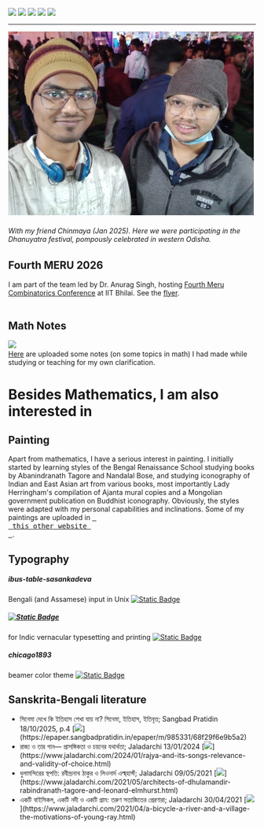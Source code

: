 [![](https://img.shields.io/badge/Home-red?style=for-the-badge)](https://anamitro.github.io/)
[![](https://img.shields.io/badge/Research-red?style=for-the-badge)](https://anamitro.github.io/research.html)
[![](https://img.shields.io/badge/Talks-red?style=for-the-badge)](https://anamitro.github.io/talks.html)
[![](https://img.shields.io/badge/Teaching-red?style=for-the-badge)](https://anamitro.github.io/teaching.html)
[![](https://img.shields.io/badge/Other_stuff-yellow?style=for-the-badge)](https://anamitro.github.io/hobbies.html)

_____
<img src="pictures/dhanuyatra.jpg" alt="drawing" width="500"/>

###### With my friend Chinmaya (Jan 2025). Here we were participating in the Dhanuyatra festival, pompously celebrated in western Odisha.

## Fourth MERU 2026
I am part of the team led by Dr. Anurag Singh, hosting <a href="https://events.iitbhilai.ac.in/meru2026">Fourth Meru Combinatorics Conference</a> at IIT Bhilai. See the <a href="https://events.iitbhilai.ac.in/meru2026">flyer</a>.<br><br>

## Math Notes
[![](https://img.shields.io/badge/Math_Notes-blue?style=for-the-badge)](https://anamitro.github.io/notes)<br>[Here](https://anamitro.github.io/notes) are uploaded some notes (on some topics in math) I had made while studying or teaching for my own clarification.


# Besides Mathematics, I am also interested in

## Painting

Apart from mathematics, I have a serious interest in painting. I initially started by learning styles of the Bengal Renaissance School studying books by Abanindranath Tagore and Nandalal Bose, and studying iconography of Indian and East Asian art from various books, most importantly Lady Herringham's compilation of Ajanta mural copies and a Mongolian government publication on Buddhist iconography. Obviously, the styles were adapted with my personal capabilities and inclinations. Some of my paintings are uploaded in [<kbd> <br> this other website <br> </kbd>](https://sites.google.com/view/ani-paint).

## Typography

##### ibus-table-sasankadeva
Bengali (and Assamese) input in Unix [![Static Badge](https://img.shields.io/badge/码শ-rgb(255%2C%20153%2C%2051)?&color=rgb(255%2C%20153%2C%2051))](https://anamitro.github.io/ibus-table-sasankadeva)

##### [![Static Badge](https://img.shields.io/badge/চাঁদ-white?style=plastic&label=TeX&labelColor=black&color=white)](https://anamitro.github.io/TeXchand/)
for Indic vernacular typesetting and printing [![Static Badge](https://img.shields.io/badge/চাঁদ-white?style=plastic&label=TeX&labelColor=black&color=white)](https://anamitro.github.io/TeXchand/)

##### chicago1893
beamer color theme [![Static Badge](https://img.shields.io/badge/1893-rgb(255%2C%20153%2C%2051)?label=chicago&labelColor=rgb(128%2C%200%2C%200))](https://anamitro.github.io/beamercolortheme-chicago1893)

## Sanskrita-Bengali literature
- সিনেমা দেখে কি ইতিহাস শেখা যায় না? সিনেমা, ইতিহাস, ইতিবৃত্ত; Sangbad Pratidin 18/10/2025, p.4 [![](https://img.shields.io/badge/Read-blue?)](https://epaper.sangbadpratidin.in/epaper/m/985331/68f29f6e9b5a2)
- রাজ্য ও তার গান— প্রাসঙ্গিকতা ও চয়নের যথার্থতা; Jaladarchi 13/01/2024 [![](https://img.shields.io/badge/Read-blue?)](https://www.jaladarchi.com/2024/01/rajya-and-its-songs-relevance-and-validity-of-choice.html)
- ধুলামন্দিরের স্থপতি: রবীন্দ্রনাথ ঠাকুর ও লিওনার্দ এল্ম্‌হার্স্ট; Jaladarchi 09/05/2021 [![](https://img.shields.io/badge/Read-blue?)](https://www.jaladarchi.com/2021/05/architects-of-dhulamandir-rabindranath-tagore-and-leonard-elmhurst.html)
- একটি বাইসিকল, একটি নদী ও একটি গ্রাম: তরুণ সত্যজিতের প্রেরণারা; Jaladarchi 30/04/2021 [![](https://img.shields.io/badge/Read-blue?)](https://www.jaladarchi.com/2021/04/a-bicycle-a-river-and-a-village-the-motivations-of-young-ray.html)

